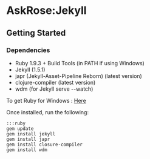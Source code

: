 # AskRose:Jekyll

## Getting Started

### Dependencies

- Ruby 1.9.3 + Build Tools (in PATH if using Windows)
- Jekyll (1.5.1)
- japr (Jekyll-Asset-Pipeline Reborn) (latest version)
- clojure-compiler (latest version)
- wdm (for Jekyll serve --watch)

To get Ruby for Windows : [Here](rubyinstaller.org)

Once installed, run the following:

    :::ruby
    gem update
    gem install jekyll
    gem install japr
    gem install closure-compiler
    gem install wdm
